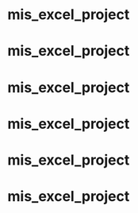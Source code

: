 # mis_excel_project
# mis_excel_project
# mis_excel_project
# mis_excel_project
# mis_excel_project
# mis_excel_project

